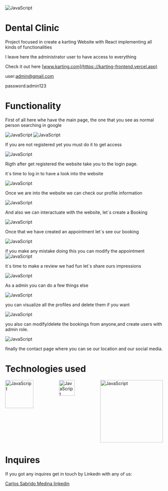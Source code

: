  <img src="src/pages/Media/gueek.png" alt="JavaScript" >


# Dental Clinic

Project focused in create a karting Website with React  implementing all kinds of functionalities



I leave here the administrator user to have access to everything

Check it out here [www.karting.com](https:://karting-frontend.vercel.app)

user:admin@gmail.com

password:admin123

# Functionality

First of all here whe have the main page, the one that you see as normal person searching in google

<img src="src/pages/Media/primera.png" alt="JavaScript" >
<img src="src/pages/Media/segunda.png" alt="JavaScript" >

If you are not registered yet you must do it to get access

<img src="src/pages/Media/tercera.png" alt="JavaScript" >

Rigth after get registered the website take you to the login page.

 it´s time to log in to have a look into the website

 <img src="src/pages/Media/cuarta.png" alt="JavaScript" >

 Once we are into the website we can check our profile information

<img src="src/pages/Media/quinta.png" alt="JavaScript" >

 And also we can interactuate with the website, let´s create a Booking

 <img src="src/pages/Media/sexta.png" alt="JavaScript" >

 Once that we have created an appointment let´s see our booking

<img src="src/pages/Media/septima.png" alt="JavaScript" >

 if you make any mistake doing this you can modify the appointment
<img src="src/pages/Media/octava.png" alt="JavaScript" >

it´s time to make a review we had fun let´s share ours impressions

<img src="src/pages/Media/nueve.png" alt="JavaScript" >

As a admin you can do a few things else

 <img src="src/pages/Media/once.png" alt="JavaScript" >

 you can visualize all the profiles and delete them if you want

 <img src="src/pages/Media/doce.png" alt="JavaScript" >

 you also can modify/delete the bookings from anyone,and create users with admin role.

 <img src="src/pages/Media/trece.png" alt="JavaScript" >

 finally the contact page where you can se our location and our social media.






 

# Technologies used

<div style="display: flex; flex-wrap: wrap; justify-content: space-between;">
  <img src="src/pages/Media/html.png" alt="JavaScript" width="90">
  <img src="src/pages/Media/descarga.png" alt="JavaScript" width="50">
  <img src="src/pages/Media/react-redux-logo.jpg" alt="JavaScript" width="200">
</div>


# Inquires 

If you got any inquires get in touch by Linkedn with any of us:

<a href="https://www.linkedin.com/in/carlos-sabrido-medina-624b77258/"> Carlos Sabrido Medina linkedin </a>
